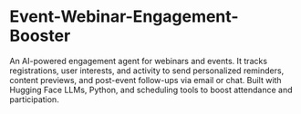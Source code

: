 # Event-Webinar-Engagement-Booster
An AI-powered engagement agent for webinars and events. It tracks registrations, user interests, and activity to send personalized reminders, content previews, and post-event follow-ups via email or chat. Built with Hugging Face LLMs, Python, and scheduling tools to boost attendance and participation.
